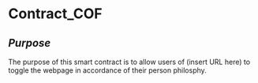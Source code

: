# Contract_COF

## ***Purpose***
  The purpose of this smart contract is to allow users of (insert URL here) to toggle the webpage in accordance of their person philosphy.



